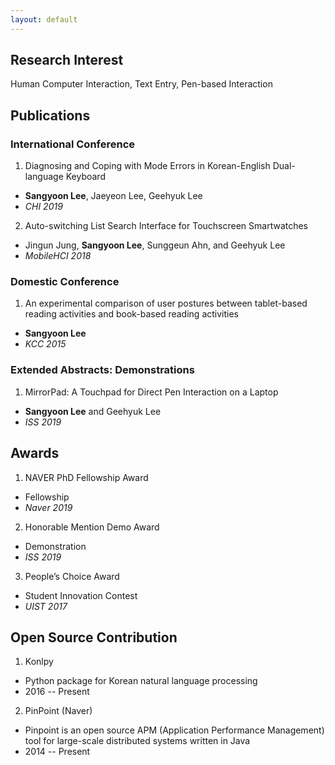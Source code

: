 ```yaml
---
layout: default
---
```


## Research Interest

Human Computer Interaction, Text Entry, Pen-based Interaction

## Publications

### International Conference

1. Diagnosing and Coping with Mode Errors in Korean-English Dual-language Keyboard
  - **Sangyoon Lee**, Jaeyeon Lee, Geehyuk Lee
  - *CHI 2019*
2. Auto-switching List Search Interface for Touchscreen Smartwatches
  - Jingun Jung, **Sangyoon Lee**, Sunggeun Ahn, and Geehyuk Lee
  - *MobileHCI 2018*

### Domestic Conference

1. An experimental comparison of user postures between tablet-based reading activities and book-based reading activities
  - **Sangyoon Lee**
  - *KCC 2015*

### Extended Abstracts: Demonstrations

1. MirrorPad: A Touchpad for Direct Pen Interaction on a Laptop
  - **Sangyoon Lee** and Geehyuk Lee
  - *ISS 2019*

## Awards

1. NAVER PhD Fellowship Award
  - Fellowship
  - *Naver 2019*

2. Honorable Mention Demo Award
  - Demonstration
  - *ISS 2019*

3. People’s Choice Award
  - Student Innovation Contest
  - *UIST 2017*

## Open Source Contribution

1. Konlpy
  - Python package for Korean natural language processing
  - 2016 -- Present
2. PinPoint (Naver)
  - Pinpoint is an open source APM (Application Performance Management) tool for large-scale distributed systems written in Java
  - 2014 -- Present
